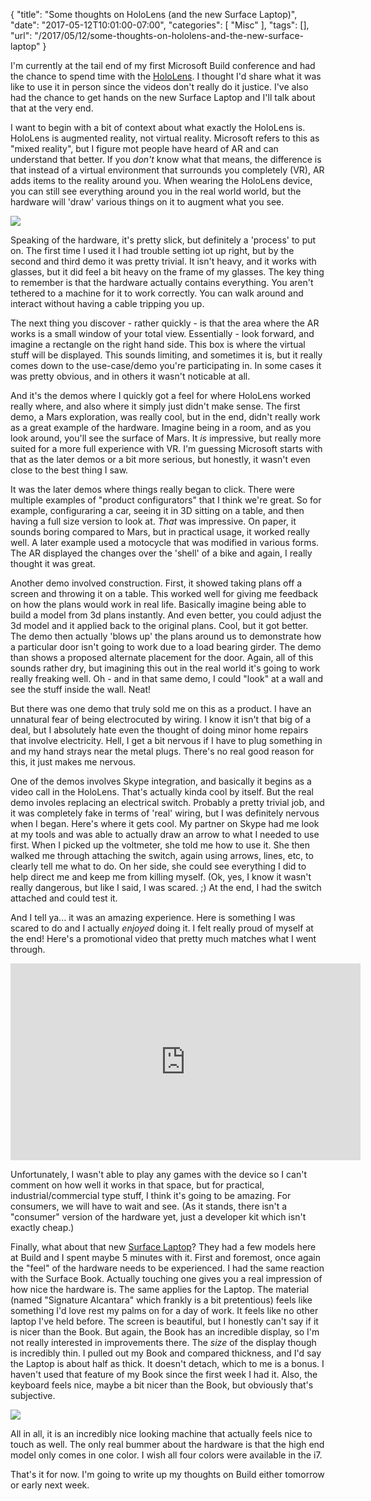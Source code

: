 
{
	"title": "Some thoughts on HoloLens (and the new Surface Laptop)",
	"date": "2017-05-12T10:01:00-07:00",
	"categories": [
		"Misc"
	],
	"tags": [],
	"url": "/2017/05/12/some-thoughts-on-hololens-and-the-new-surface-laptop"
}

I'm currently at the tail end of my first Microsoft Build conference and had the chance to spend time with the 
[HoloLens](https://www.microsoft.com/en-us/hololens). I thought I'd share what it was like to use it in person since the videos don't really do it justice. I've also had the chance to get hands on the new Surface Laptop and I'll talk about that at the very end.

I want to begin with a bit of context about what exactly the HoloLens is. HoloLens is augmented reality, not virtual reality. Microsoft refers to this as "mixed reality", but I figure mot people have heard of AR and can understand that better. If you *don't* know what that means, the difference is that instead of a virtual environment that surrounds you completely (VR), AR adds items to the reality around you. When wearing the HoloLens device, you can still see everything around you in the real world world, but the hardware will 'draw' various things on it to augment what you see. 

<img src="https://static.raymondcamden.com/images/2017/5/holo1.jpg">

Speaking of the hardware, it's pretty slick, but definitely a 'process' to put on. The first time I used it I had trouble setting iot up right, but by the second and third demo it was pretty trivial. It isn't heavy, and it works with glasses, but it did feel a bit heavy on the frame of my glasses. The key thing to remember is that the hardware actually contains everything. You aren't tethered to a machine for it to work correctly. You can walk around and interact without having a cable tripping you up. 

The next thing you discover - rather quickly - is that the area where the AR works is a small window of your total view. Essentially - look forward, and imagine a rectangle on the right hand side. This box is where the virtual stuff will be displayed. This sounds limiting, and sometimes it is, but it really comes down to the use-case/demo you're participating in. In some cases it was pretty obvious, and in others it wasn't noticable at all.

And it's the demos where I quickly got a feel for where HoloLens worked really where, and also where it simply just didn't make sense. The first demo, a Mars exploration, was really cool, but in the end, didn't really work as a great example of the hardware. Imagine being in a room, and as you look around, you'll see the surface of Mars. It *is* impressive, but really more suited for a more full experience with VR. I'm guessing Microsoft starts with that as the later demos or a bit more serious, but honestly, it wasn't even close to the best thing I saw.

It was the later demos where things really began to click. There were multiple examples of "product configurators" that I think we're great. So for example, configuraring a car, seeing it in 3D sitting on a table, and then having a full size version to look at. *That* was impressive. On paper, it sounds boring compared to Mars, but in practical usage, it worked really well. A later example used a motocycle that was modified in various forms. The AR displayed the changes over the 'shell' of a bike and again, I really thought it was great. 

Another demo involved construction. First, it showed taking plans off a screen and throwing it on a table. This worked well for giving me feedback on how the plans would work in real life. Basically imagine being able to build a model from 3d plans instantly. And even better, you could adjust the 3d model and it applied back to the original plans. Cool, but it got better. The demo then actually 'blows up' the plans around us to demonstrate how a particular door isn't going to work due to a load bearing girder. The demo than shows a proposed alternate placement for the door. Again, all of this sounds rather dry, but imagining this out in the real world it's going to work really freaking well. Oh - and in that same demo, I could "look" at a wall and see the stuff inside the wall. Neat!

But there was one demo that truly sold me on this as a product. I have an unnatural fear of being electrocuted by wiring. I know it isn't that big of a deal, but I absolutely hate even the thought of doing minor home repairs that involve electricity. Hell, I get a bit nervous if I have to plug something in and my hand strays near the metal plugs. There's no real good reason for this, it just makes me nervous. 

One of the demos involves Skype integration, and basically it begins as a video call in the HoloLens. That's actually kinda cool by itself. But the real demo involes replacing an electrical switch. Probably a pretty trivial job, and it was completely fake in terms of 'real' wiring, but I was definitely nervous when I began. Here's where it gets cool. My partner on Skype had me look at my tools and was able to actually draw an arrow to what I needed to use first. When I picked up the voltmeter, she told me how to use it. She then walked me through attaching the switch, again using arrows, lines, etc, to clearly tell me what to do. On her side, she could see everything I did to help direct me and keep me from killing myself. (Ok, yes, I know it wasn't really dangerous, but like I said, I was scared. ;) At the end, I had the switch attached and could test it.

And I tell ya... it was an amazing experience. Here is something I was scared to do and I actually *enjoyed* doing it. I felt really proud of myself at the end! Here's a promotional video that pretty much matches what I went through.

<iframe width="560" height="315" src="https://www.youtube.com/embed/4QiGYtd3qNI?rel=0" frameborder="0" allowfullscreen></iframe>

Unfortunately, I wasn't able to play any games with the device so I can't comment on how well it works in that space, but for practical, industrial/commercial type stuff, I think it's going to be amazing. For consumers, we will have to wait and see. (As it stands, there isn't a "consumer" version of the hardware yet, just a developer kit which isn't exactly cheap.)

Finally, what about that new [Surface Laptop](https://www.microsoft.com/en-us/surface/devices/surface-laptop/overview?&ocid=surfl_sem_pmc_pma_GOO_CONSIDERATION_surface%20laptop)? They had a few models here at Build and I spent maybe 5 minutes with it. First and foremost, once again the "feel" of the hardware needs to be experienced. I had the same reaction with the Surface Book. Actually touching one gives you a real impression of how nice the hardware is. The same applies for the Laptop. The material (named "Signature Alcantara" which frankly is a bit pretentious) feels like something I'd love rest my palms on for a day of work. It feels like no other laptop I've held before. The screen is beautiful, but I honestly can't say if it is nicer than the Book. But again, the Book has an incredible display, so I'm not really interested in improvements there. The *size* of the display though is incredibly thin. I pulled out my Book and compared thickness, and I'd say the Laptop is about half as thick. It doesn't detach, which to me is a bonus. I haven't used that feature of my Book since the first week I had it. Also, the keyboard feels nice, maybe a bit nicer than the Book, but obviously that's subjective. 

<img src="https://static.raymondcamden.com/images/2017/5/lap1.png">

All in all, it is an incredibly nice looking machine that actually feels nice to touch as well. The only real bummer about the hardware is that the high end model only comes in one color. I wish all four colors were available in the i7. 

That's it for now. I'm going to write up my thoughts on Build either tomorrow or early next week.

